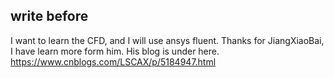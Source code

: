 ## write before 
I want to learn the CFD, and I will use ansys fluent.
Thanks for JiangXiaoBai, I have learn more form him. His blog is under here.
https://www.cnblogs.com/LSCAX/p/5184947.html


